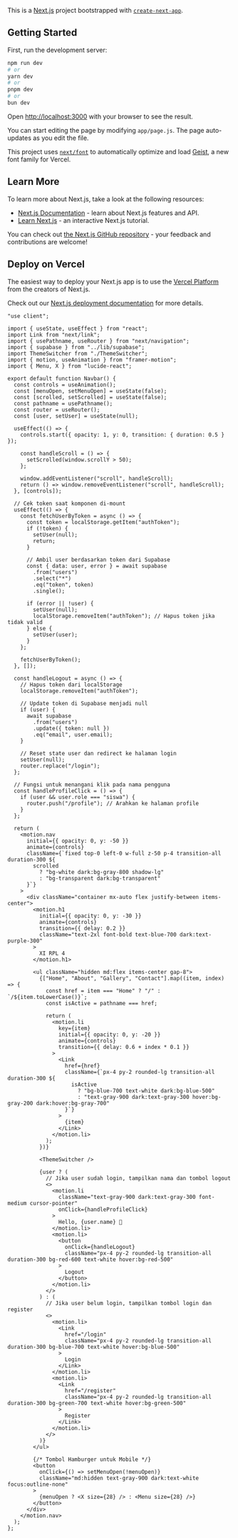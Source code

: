This is a [Next.js](https://nextjs.org) project bootstrapped with [`create-next-app`](https://github.com/vercel/next.js/tree/canary/packages/create-next-app).

## Getting Started

First, run the development server:

```bash
npm run dev
# or
yarn dev
# or
pnpm dev
# or
bun dev
```

Open [http://localhost:3000](http://localhost:3000) with your browser to see the result.

You can start editing the page by modifying `app/page.js`. The page auto-updates as you edit the file.

This project uses [`next/font`](https://nextjs.org/docs/app/building-your-application/optimizing/fonts) to automatically optimize and load [Geist](https://vercel.com/font), a new font family for Vercel.

## Learn More

To learn more about Next.js, take a look at the following resources:

- [Next.js Documentation](https://nextjs.org/docs) - learn about Next.js features and API.
- [Learn Next.js](https://nextjs.org/learn) - an interactive Next.js tutorial.

You can check out [the Next.js GitHub repository](https://github.com/vercel/next.js) - your feedback and contributions are welcome!

## Deploy on Vercel

The easiest way to deploy your Next.js app is to use the [Vercel Platform](https://vercel.com/new?utm_medium=default-template&filter=next.js&utm_source=create-next-app&utm_campaign=create-next-app-readme) from the creators of Next.js.

Check out our [Next.js deployment documentation](https://nextjs.org/docs/app/building-your-application/deploying) for more details.

<!-- ----------------------------------------------------------------------- -->


```
"use client";

import { useState, useEffect } from "react";
import Link from "next/link";
import { usePathname, useRouter } from "next/navigation";
import { supabase } from "../lib/supabase";
import ThemeSwitcher from "./ThemeSwitcher";
import { motion, useAnimation } from "framer-motion";
import { Menu, X } from "lucide-react";

export default function Navbar() {
  const controls = useAnimation();
  const [menuOpen, setMenuOpen] = useState(false);
  const [scrolled, setScrolled] = useState(false);
  const pathname = usePathname();
  const router = useRouter();
  const [user, setUser] = useState(null);

  useEffect(() => {
    controls.start({ opacity: 1, y: 0, transition: { duration: 0.5 } });

    const handleScroll = () => {
      setScrolled(window.scrollY > 50);
    };

    window.addEventListener("scroll", handleScroll);
    return () => window.removeEventListener("scroll", handleScroll);
  }, [controls]);

  // Cek token saat komponen di-mount
  useEffect(() => {
    const fetchUserByToken = async () => {
      const token = localStorage.getItem("authToken");
      if (!token) {
        setUser(null);
        return;
      }

      // Ambil user berdasarkan token dari Supabase
      const { data: user, error } = await supabase
        .from("users")
        .select("*")
        .eq("token", token)
        .single();

      if (error || !user) {
        setUser(null);
        localStorage.removeItem("authToken"); // Hapus token jika tidak valid
      } else {
        setUser(user);
      }
    };

    fetchUserByToken();
  }, []);

  const handleLogout = async () => {
    // Hapus token dari localStorage
    localStorage.removeItem("authToken");

    // Update token di Supabase menjadi null
    if (user) {
      await supabase
        .from("users")
        .update({ token: null })
        .eq("email", user.email);
    }

    // Reset state user dan redirect ke halaman login
    setUser(null);
    router.replace("/login");
  };

  // Fungsi untuk menangani klik pada nama pengguna
  const handleProfileClick = () => {
    if (user && user.role === "siswa") {
      router.push("/profile"); // Arahkan ke halaman profile
    }
  };

  return (
    <motion.nav
      initial={{ opacity: 0, y: -50 }}
      animate={controls}
      className={`fixed top-0 left-0 w-full z-50 p-4 transition-all duration-300 ${
        scrolled
          ? "bg-white dark:bg-gray-800 shadow-lg"
          : "bg-transparent dark:bg-transparent"
      }`}
    >
      <div className="container mx-auto flex justify-between items-center">
        <motion.h1
          initial={{ opacity: 0, y: -30 }}
          animate={controls}
          transition={{ delay: 0.2 }}
          className="text-2xl font-bold text-blue-700 dark:text-purple-300"
        >
          XI RPL 4
        </motion.h1>

        <ul className="hidden md:flex items-center gap-8">
          {["Home", "About", "Gallery", "Contact"].map((item, index) => {
            const href = item === "Home" ? "/" : `/${item.toLowerCase()}`;
            const isActive = pathname === href;

            return (
              <motion.li
                key={item}
                initial={{ opacity: 0, y: -20 }}
                animate={controls}
                transition={{ delay: 0.6 + index * 0.1 }}
              >
                <Link
                  href={href}
                  className={`px-4 py-2 rounded-lg transition-all duration-300 ${
                    isActive
                      ? "bg-blue-700 text-white dark:bg-blue-500"
                      : "text-gray-900 dark:text-gray-300 hover:bg-gray-200 dark:hover:bg-gray-700"
                  }`}
                >
                  {item}
                </Link>
              </motion.li>
            );
          })}

          <ThemeSwitcher />

          {user ? (
            // Jika user sudah login, tampilkan nama dan tombol logout
            <>
              <motion.li
                className="text-gray-900 dark:text-gray-300 font-medium cursor-pointer"
                onClick={handleProfileClick}
              >
                Hello, {user.name} 👋
              </motion.li>
              <motion.li>
                <button
                  onClick={handleLogout}
                  className="px-4 py-2 rounded-lg transition-all duration-300 bg-red-600 text-white hover:bg-red-500"
                >
                  Logout
                </button>
              </motion.li>
            </>
          ) : (
            // Jika user belum login, tampilkan tombol login dan register
            <>
              <motion.li>
                <Link
                  href="/login"
                  className="px-4 py-2 rounded-lg transition-all duration-300 bg-blue-700 text-white hover:bg-blue-500"
                >
                  Login
                </Link>
              </motion.li>
              <motion.li>
                <Link
                  href="/register"
                  className="px-4 py-2 rounded-lg transition-all duration-300 bg-green-700 text-white hover:bg-green-500"
                >
                  Register
                </Link>
              </motion.li>
            </>
          )}
        </ul>

        {/* Tombol Hamburger untuk Mobile */}
        <button
          onClick={() => setMenuOpen(!menuOpen)}
          className="md:hidden text-gray-900 dark:text-white focus:outline-none"
        >
          {menuOpen ? <X size={28} /> : <Menu size={28} />}
        </button>
      </div>
    </motion.nav>
  );
};
```
